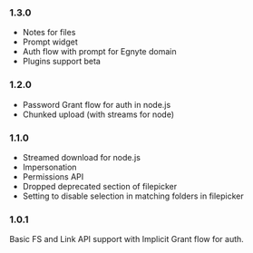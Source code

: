 ### 1.3.0
- Notes for files
- Prompt widget
- Auth flow with prompt for Egnyte domain
- Plugins support beta

### 1.2.0
- Password Grant flow for auth in node.js
- Chunked upload (with streams for node)

### 1.1.0
- Streamed download for node.js
- Impersonation
- Permissions API
- Dropped deprecated section of filepicker
- Setting to disable selection in matching folders in filepicker

### 1.0.1
Basic FS and Link API support with Implicit Grant flow for auth.